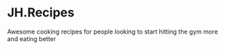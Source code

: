 # JH.Recipes
Awesome cooking recipes for people looking to start hitting the gym more and eating better

